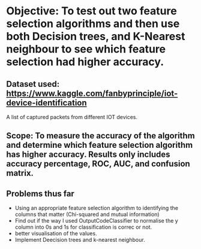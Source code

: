 


# Objective: To test out two feature selection algorithms and then use both Decision trees, and K-Nearest neighbour to see which feature selection had higher accuracy. 

## Dataset used: https://www.kaggle.com/fanbyprinciple/iot-device-identification 
A list of captured packets from different IOT devices. 

## Scope: To measure the accuracy of the algorithm and determine which feature selection algorithm has higher accuracy. Results only includes accuracy percentage, ROC, AUC, and confusion matrix. 

## Problems thus far

- Using an appropriate feature selection algorithm to identifying the columns that matter (Chi-squared and mutual information)
- Find out if the way I used OutputCodeClassifier to normalise the y column into 0s and 1s for classification is correc or not. 
- better visualisation of the values.
- Implement Deecision trees and k-nearest neighbour.
